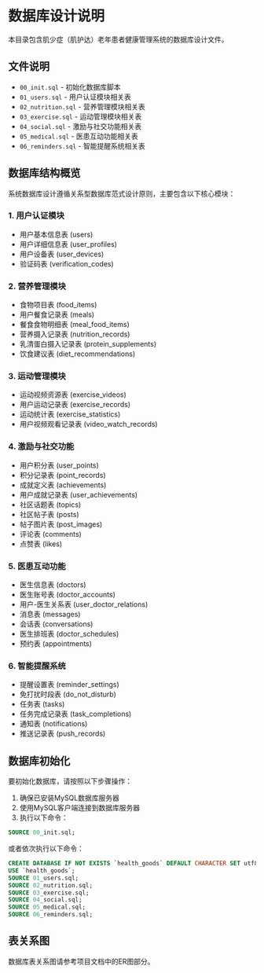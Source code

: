 # 数据库设计说明

本目录包含肌少症（肌护达）老年患者健康管理系统的数据库设计文件。

## 文件说明

- `00_init.sql` - 初始化数据库脚本
- `01_users.sql` - 用户认证模块相关表
- `02_nutrition.sql` - 营养管理模块相关表
- `03_exercise.sql` - 运动管理模块相关表
- `04_social.sql` - 激励与社交功能相关表
- `05_medical.sql` - 医患互动功能相关表
- `06_reminders.sql` - 智能提醒系统相关表

## 数据库结构概览

系统数据库设计遵循关系型数据库范式设计原则，主要包含以下核心模块：

### 1. 用户认证模块
- 用户基本信息表 (users)
- 用户详细信息表 (user_profiles)
- 用户设备表 (user_devices)
- 验证码表 (verification_codes)

### 2. 营养管理模块
- 食物项目表 (food_items)
- 用户餐食记录表 (meals)
- 餐食食物明细表 (meal_food_items)
- 营养摄入记录表 (nutrition_records)
- 乳清蛋白摄入记录表 (protein_supplements)
- 饮食建议表 (diet_recommendations)

### 3. 运动管理模块
- 运动视频资源表 (exercise_videos)
- 用户运动记录表 (exercise_records)
- 运动统计表 (exercise_statistics)
- 用户视频观看记录表 (video_watch_records)

### 4. 激励与社交功能
- 用户积分表 (user_points)
- 积分记录表 (point_records)
- 成就定义表 (achievements)
- 用户成就记录表 (user_achievements)
- 社区话题表 (topics)
- 社区帖子表 (posts)
- 帖子图片表 (post_images)
- 评论表 (comments)
- 点赞表 (likes)

### 5. 医患互动功能
- 医生信息表 (doctors)
- 医生账号表 (doctor_accounts)
- 用户-医生关系表 (user_doctor_relations)
- 消息表 (messages)
- 会话表 (conversations)
- 医生排班表 (doctor_schedules)
- 预约表 (appointments)

### 6. 智能提醒系统
- 提醒设置表 (reminder_settings)
- 免打扰时段表 (do_not_disturb)
- 任务表 (tasks)
- 任务完成记录表 (task_completions)
- 通知表 (notifications)
- 推送记录表 (push_records)

## 数据库初始化

要初始化数据库，请按照以下步骤操作：

1. 确保已安装MySQL数据库服务器
2. 使用MySQL客户端连接到数据库服务器
3. 执行以下命令：

```sql
SOURCE 00_init.sql;
```

或者依次执行以下命令：

```sql
CREATE DATABASE IF NOT EXISTS `health_goods` DEFAULT CHARACTER SET utf8mb4 COLLATE utf8mb4_unicode_ci;
USE `health_goods`;
SOURCE 01_users.sql;
SOURCE 02_nutrition.sql;
SOURCE 03_exercise.sql;
SOURCE 04_social.sql;
SOURCE 05_medical.sql;
SOURCE 06_reminders.sql;
```

## 表关系图

数据库表关系图请参考项目文档中的ER图部分。
